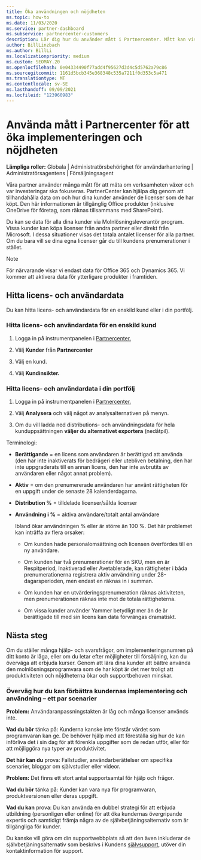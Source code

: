 ```yaml
---
title: Öka användningen och nöjdheten
ms.topic: how-to
ms.date: 11/03/2020
ms.service: partner-dashboard
ms.subservice: partnercenter-customers
description: Lär dig hur du använder mått i Partnercenter. Mått kan visa om din verksamhet växer, hur kunderna använder sina licenser och var investeringar ska fokuseras.
author: BillLinzbach
ms.author: BillLi
ms.localizationpriority: medium
ms.custom: SEOMAY.20
ms.openlocfilehash: 0e04334490f77add4f95627d3d4c5d5762a79c86
ms.sourcegitcommit: 1161d5bcb345e368348c535a7211f0d353c5a471
ms.translationtype: MT
ms.contentlocale: sv-SE
ms.lasthandoff: 09/09/2021
ms.locfileid: "123960983"
---
```

# <a name="use-metrics-in-partner-center-to-increase-adoption-and-satisfaction"></a>Använda mått i Partnercenter för att öka implementeringen och nöjdheten

**Lämpliga roller:** Globala | Administratörsbehörighet för användarhantering | Administratörsagentens | Försäljningsagent

Våra partner använder många mått för att mäta om verksamheten växer och var investeringar ska fokuseras. PartnerCenter kan hjälpa dig genom att tillhandahålla data om och hur dina kunder använder de licenser som de har köpt. Den här informationen är tillgänglig Office produkter (inklusive OneDrive för företag, som räknas tillsammans med SharePoint).

Du kan se data för alla dina kunder via Molnlösningsleverantör program. Vissa kunder kan köpa licenser från andra partner eller direkt från Microsoft. I dessa situationer visas det totala antalet licenser för alla partner. Om du bara vill se dina egna licenser går du till kundens prenumerationer i stället.

> [!NOTE]  
> För närvarande visar vi endast data för Office 365 och Dynamics 365. Vi kommer att aktivera data för ytterligare produkter i framtiden.

## <a name="find-license-and-user-data"></a>Hitta licens- och användardata

Du kan hitta licens- och användardata för en enskild kund eller i din portfölj.

### <a name="find-license-and-user-data-for-a-single-customer"></a>Hitta licens- och användardata för en enskild kund

1. Logga in på instrumentpanelen i [Partnercenter.](https://partner.microsoft.com/dashboard)

2. Välj **Kunder** från **Partnercenter**

3. Välj en kund.

4. Välj **Kundinsikter.**

### <a name="find-license-and-user-data-across-your-portfolio"></a>Hitta licens- och användardata i din portfölj

1. Logga in på instrumentpanelen i [Partnercenter.](https://partner.microsoft.com/dashboard)

2. Välj **Analysera** och välj något av analysalternativen på menyn.

3. Om du vill ladda ned distributions- och användningsdata för hela kunduppsättningen **väljer du alternativet exportera** (nedåtpil).

Terminologi:

- **Berättigande** = en licens som användaren är berättigad att använda (den har inte inaktiverats för bedrägeri eller utebliven betalning, den har inte uppgraderats till en annan licens, den har inte avbrutits av användaren eller något annat problem).

- **Aktiv** = om den prenumererade användaren har använt rättigheten för en uppgift under de senaste 28 kalenderdagarna.

- **Distribution %** = tilldelade licenser/sålda licenser

- **Användning i %** = aktiva användare/totalt antal användare

   Ibland ökar användningen % eller är större än 100 %. Det här problemet kan inträffa av flera orsaker:

  - Om kunden hade personalomsättning och licensen överfördes till en ny användare.

  - Om kunden har två prenumerationer för en SKU, men en är Respitperiod, Inaktiverad eller Avetablerade, kan rättigheter i båda prenumerationerna registrera aktiv användning under 28-dagarsperioden, men endast en räknas in i summan.

  - Om kunden har en utvärderingsprenumeration räknas aktiviteten, men prenumerationen räknas inte mot de totala rättigheterna.

  - Om vissa kunder använder Yammer betydligt mer än de är berättigade till med sin licens kan data förvrängas dramatiskt.

## <a name="next-steps"></a>Nästa steg

Om du ställer många hjälp- och svarsfrågor, om implementeringsnumren på ditt konto är låga, eller om du letar efter möjligheter till försäljning, kan du överväga att erbjuda kurser. Genom att lära dina kunder att bättre använda den molnlösningsprogramvara som de har köpt är det mer troligt att produktiviteten och nöjdheterna ökar och supportbehoven minskar.

### <a name="considering-how-to-improve-customer-adoption-and-usage---a-couple-scenarios"></a>Överväg hur du kan förbättra kundernas implementering och användning – ett par scenarier

**Problem:** Användaranpassningstakten är låg och många licenser används inte.

**Vad du bör** tänka på: Kunderna kanske inte förstår värdet som programvaran kan ge. De behöver hjälp med att föreställa sig hur de kan införliva det i sin dag för att förenkla uppgifter som de redan utför, eller för att möjliggöra nya typer av produktivitet.

**Det här kan du** prova: Fallstudier, användarberättelser om specifika scenarier, bloggar om självstudier eller videor.

**Problem:** Det finns ett stort antal supportsamtal för hjälp och frågor.

**Vad du bör** tänka på: Kunder kan vara nya för programvaran, produktversionen eller deras uppgift.

**Vad du kan** prova: Du kan använda en dubbel strategi för att erbjuda utbildning (personligen eller online) för att öka kundernas övergripande expertis och samtidigt främja några av de självbetjäningsalternativ som är tillgängliga för kunder.

Du kanske vill göra om din supportwebbplats så att den även inkluderar de självbetjäningsalternativ som beskrivs i Kundens [självsupport,](customer-self-support.md) utöver din kontaktinformation för support.

